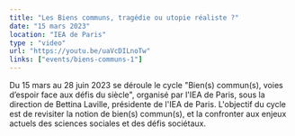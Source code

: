 ```yaml
---
title: "Les Biens communs, tragédie ou utopie réaliste ?"
date: "15 mars 2023"
location: "IEA de Paris"
type : "video"
url: "https://youtu.be/uaVcDILnoTw"
links: ["events/biens-communs-1"]
---
```

Du 15 mars au 28 juin 2023 se déroule le cycle "Bien(s) commun(s), voies d’espoir face aux défis du siècle", organisé par l'IEA de Paris, sous la direction de Bettina Laville, présidente de l'IEA de Paris. L'objectif du cycle est de revisiter la notion de bien(s) commun(s), et la confronter aux enjeux actuels des sciences sociales et des défis sociétaux.
